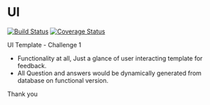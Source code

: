 # UI
[![Build Status](https://travis-ci.org/Torsami/POST-LITE.svg?branch=master)](https://travis-ci.org/Torsami/POST-LITE)
[![Coverage Status](https://coveralls.io/repos/github/Torsami/POST-LITE/badge.svg?branch=master)](https://coveralls.io/github/Torsami/POST-LITE?branch=master)

UI Template - Challenge 1

-	Functionality at all, Just a glance of user interacting template for feedback.
-	All Question and answers would be dynamically generated from database on functional version.


Thank you
